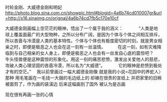 时轮金刚、大威德金刚和明妃
http://photo.blog.sina.com.cn/showpic.html#blogid=4a6b74cd010007gr&url=http://s16.sinaimg.cn/orignal/4a6b74cd7fb5c170e10cf
 
大威德金刚画幅上空茫茫的眼神，悟出了一个属于我的涵义：　 　　 “人类是地球上覆盖面最广的大型物种，之所以分布广阔，是因为个体与个体之间相互排斥，所以吝啬与冷漠是人类的基本特性。个体与个体也有极度密切的时刻，就是男女相亲之时，即便是极恶之人也会在这一刻有一丝温情。　  　　在这一刻，如有灾难降临到与自己相亲的女人身上，即便是极恶之人也会有一丝发自心底的震惊吧？　  　　牛头怪兽便是这种震惊的形象化。用这一刻的痛苦悲愤，激发出关爱他人的慈悲，攻破人类心理坚固的吝啬冷漠，所以名为“大威德”。　  　　 它的眼神是悲愤到极处才有的空茫。”　
我以前曾画过一幅大威德金刚像
就是我的小说<花园中的养蛇人〉那种
用毛笔画在一毛钱一大捆的毛边纸上的
却裱在很贵的宣纸上
并把家里的旧棉被面剪了，作为画的装潢边
后来这幅画到了国外
被认为是古画
 
现在很有再画一张的心情
 
